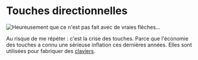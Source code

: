# Touches directionnelles

![Heureusement que ce n'est pas fait avec de vraies flèches...](oredict:opencomputers:materialArrowKey)

Au risque de me répéter : c'est la crise des touches. Parce que l'économie des touches a connu une sérieuse inflation ces dernières années. Elles sont utilisées pour fabriquer des [claviers](../block/keyboard.md).
